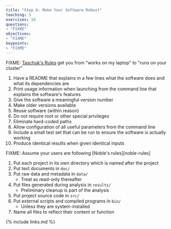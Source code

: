 ```yaml
---
title: "Step 6: Make Your Software Robust"
teaching: 5
exercises: 10
questions:
- "FIXME"
objectives:
- "FIXME"
keypoints:
- "FIXME"
---
```


FIXME: [Taschuk's Rules](http://oicr-gsi.github.io/robust-paper/)
get you from "works on my laptop" to "runs on your cluster"

1.  Have a README that explains in a few lines what the software does and what its dependencies are
1.  Print usage information when launching from the command line that explains the software's features
1.  Give the software a meaningful version number
1.  Make older versions available
1.  Reuse software (within reason)
1.  Do not require root or other special privileges
1.  Eliminate hard-coded paths
1.  Allow configuration of all useful parameters from the command line
1.  Include a small test set that can be run to ensure the software is actually working
1.  Produce identical results when given identical inputs

FIXME: Assume your users are following [Noble's rules][noble-rules]

1.  Put each project in its own directory which is named after the project
1.  Put text documents in `doc/`
1.  Put raw data and metadata in `data/`
    *   Treat as read-only thereafter
1.  Put files generated during analysis in `results/`
    *   Preliminary cleanup is part of the analysis
1.  Put project source code in `src/`
1.  Put external scripts and compiled programs in `bin/`
    *   Unless they are system-installed
1.  Name all files to reflect their content or function

{% include links.md %}
